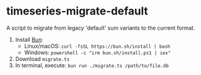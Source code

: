 # timeseries-migrate-default
A script to migrate from legacy 'default' sum variants to the current format.

1. Install [Bun](https://bun.sh/):
   * Linux/macOS: `curl -fsSL https://bun.sh/install | bash`
   * Windows: `powershell -c "irm bun.sh/install.ps1 | iex"`
2. Download `migrate.ts`
3. In terminal, execute: `bun run ./migrate.ts /path/to/file.db`
